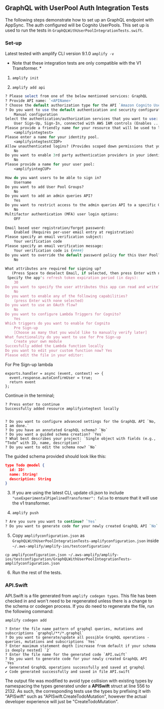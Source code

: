 ## GraphQL with UserPool Auth Integration Tests

The following steps demonstrate how to set up an GraphQL endpoint with AppSync. The auth configured will be Cognito UserPools. This set up is used to run the tests in `GraphQLWithUserPoolIntegrationTests.swift`.

### Set-up

Latest tested with amplify CLI version 9.1.0 `amplify -v`

* Note that these integration tests are only compatible with the V1 Transformer. * 

1. `amplify init`

2. `amplify add api`

```perl
? Please select from one of the below mentioned services: GraphQL
? Provide API name: `<APIName>`
? Choose the default authorization type for the API `Amazon Cognito User Pool`
? Do you want to use the default authentication and security configuration? 
    Manual configuration
Select the authentication/authorization services that you want to use: 
    User Sign-Up, Sign-In, connected with AWS IAM controls (Enables ...)
Please provide a friendly name for your resource that will be used to label this category in the project: 
    <amplifyintegtest>
Please enter a name for your identity pool. 
    <amplifyintegtestCIDP>
Allow unauthenticated logins? (Provides scoped down permissions that you can control via AWS IAM) 
    No
Do you want to enable 3rd party authentication providers in your identity pool? 
    No
Please provide a name for your user pool: 
    <amplifyintegCUP>

How do you want users to be able to sign in? 
    Username
Do you want to add User Pool Groups? 
    No
Do you want to add an admin queries API? 
    Yes
Do you want to restrict access to the admin queries API to a specific Group 
    No
Multifactor authentication (MFA) user login options: 
    OFF
 
Email based user registration/forgot password: 
    Enabled (Requires per-user email entry at registration)
Please specify an email verification subject: 
    Your verification code
Please specify an email verification message: 
    Your verification code is {####}
Do you want to override the default password policy for this User Pool? 
    No
 
What attributes are required for signing up? 
   (Press Space to deselect Email, if selected, then press Enter with none selected)
 Specify the app's refresh token expiration period (in days): 
    30
Do you want to specify the user attributes this app can read and write? 
    No
Do you want to enable any of the following capabilities?
    (press Enter with none selected)
Do you want to use an OAuth flow? 
    No
Do you want to configure Lambda Triggers for Cognito? 
    Yes
Which triggers do you want to enable for Cognito
    Pre Sign-up
    [Choose as many that you would like to manually verify later]
What functionality do you want to use for Pre Sign-up 
    Create your own module
Succesfully added the Lambda function locally
Do you want to edit your custom function now? Yes
Please edit the file in your editor: 
```

For Pre Sign-up lambda

```
exports.handler = async (event, context) => {
  event.response.autoConfirmUser = true;
  return event
};
```

Continue in the terminal;

```
? Press enter to continue
Successfully added resource amplifyintegtest locally


? Do you want to configure advanced settings for the GraphQL API `No, I am done.`
? Do you have an annotated GraphQL schema? `No`
? Do you want a guided schema creation? `Yes`
? What best describes your project: `Single object with fields (e.g., “Todo” with ID, name, description)`
? Do you want to edit the schema now? `No`
```

The guided schema provided should look like this: 
```json
type Todo @model {
  id: ID!
  name: String!
  description: String
}
```

3. If you are using the latest CLI, update cli.json to include `"useExperimentalPipelinedTransformer": false` to ensure that it will use the v1 transformer.

4. `amplify push`

```perl
? Are you sure you want to continue? `Yes`
? Do you want to generate code for your newly created GraphQL API `No`
```

5. Copy `amplifyconfiguration.json` as `GraphQLWithUserPoolIntegrationTests-amplifyconfiguration.json` inside `~/.aws-amplify/amplify-ios/testconfiguration/`

```
cp amplifyconfiguration.json ~/.aws-amplify/amplify-ios/testconfiguration/GraphQLWithUserPoolIntegrationTests-amplifyconfiguration.json
```

6. Run the rest of the tests.


### API.Swift

API.Swift is a file generated from `amplify codegen types`. This file has been checked in and won't need to be regenerated unless there is a change to the schema or codegen process. If you do need to regenerate the file, run the following command:

`amplify codegen add`
```
? Enter the file name pattern of graphql queries, mutations and subscriptions `graphql/**/*.graphql`
? Do you want to generate/update all possible GraphQL operations - queries, mutations and subscriptions `Yes`
? Enter maximum statement depth [increase from default if your schema is deeply nested] `2`
? Enter the file name for the generated code `API.swift`
? Do you want to generate code for your newly created GraphQL API `Yes`
✔ Generated GraphQL operations successfully and saved at graphql
✔ Code generated successfully and saved in file API.swift
```

The output file was modified to avoid type collision with existing types by namespacing the types generated 
under a **APISwift** struct at line 556 to 2132. As such, the corresponding tests use the types by prefixing it with "APISwift"
such as "APISwift.CreateTodoMutation", however the actual developer experience will just be "CreateTodoMutation".
